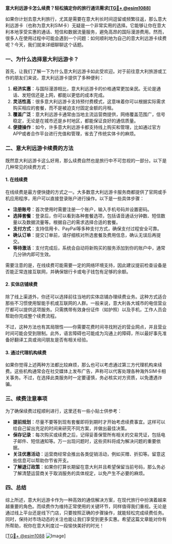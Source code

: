 **意大利远游卡怎么续费？轻松搞定你的旅行通讯需求[[TG💪+ @esim1088](https://t.me/s/esim1088)]**

如果你计划去意大利旅行，尤其是需要在意大利长时间逗留或频繁往返，那么意大利远游卡（也称为意大利SIM卡）无疑是一个非常实用的选择。它能够让你在意大利本地享受实惠的通话、短信和数据流量服务，避免高昂的国际漫游费用。然而，很多人在使用过程中可能会遇到一个问题：如何顺利地为自己的意大利远游卡续费呢？今天，我们就来详细聊聊这个话题。

### 一、为什么选择意大利远游卡？

首先，让我们了解一下为什么意大利远游卡如此受欢迎。对于前往意大利旅游或工作的朋友们来说，意大利远游卡提供了多种便利：

1. **经济实惠**：与国际漫游相比，意大利远游卡的价格通常更加亲民。无论是通话、发短信还是上网，都能以更低的成本完成。
2. **灵活性高**：很多意大利远游卡支持预付费模式，这意味着你可以根据实际需求购买相应的套餐，而不是被迫支付固定金额的月租。
3. **覆盖广泛**：意大利远游卡通常由当地主流运营商提供，网络覆盖范围广，信号稳定，无论是在城市还是乡村地区，都能保证良好的通信质量。
4. **便捷操作**：如今，许多意大利远游卡都支持线上购买和管理，比如通过官方APP或者合作平台进行充值和管理，省去了传统实体卡的麻烦。

### 二、意大利远游卡续费的方法

既然意大利远游卡这么好用，那么续费自然也是旅行中不可忽视的一部分。以下是几种常见的续费方式：

#### 1. 在线续费
在线续费是最方便快捷的方式之一。大多数意大利远游卡服务商都提供了官网或手机应用程序，用户可以直接登录账户进行操作。以下是一些具体步骤：

- **注册账号**：首次使用时需要注册一个账户，输入手机号码并设置密码。
- **选择套餐**：登录后，你可以看到各种套餐选项，包括语音通话分钟数、短信数量以及数据流量等。根据自己的需求选择合适的套餐。
- **支付方式**：支持信用卡、PayPal等多种支付方式，确保支付过程安全可靠。
- **确认订单**：提交订单前，请仔细核对所选套餐及费用信息，确认无误后再提交。
- **等待激活**：支付完成后，系统会自动将新购买的服务添加到你的账户中，通常几分钟内即可生效。

需要注意的是，在线续费可能需要一定的网络环境支持，因此建议提前检查设备是否能正常连接互联网，并确保银行卡或电子钱包有足够的余额。

#### 2. 实体店铺续费
除了线上渠道外，你还可以选择前往当地的实体店铺办理续费业务。这种方式适合那些不习惯使用智能手机或互联网的人群。一般来说，意大利各大城市的电信营业厅都可以提供这项服务。只需携带有效身份证件（如护照）以及手机，工作人员会帮助你完成整个续费流程。

不过，这种方法也有其局限性——你需要花费时间寻找附近的营业网点，并且营业时间可能会受到限制。此外，语言障碍也可能成为沟通上的障碍，所以最好事先准备好翻译工具或询问朋友是否有相关经验。

#### 3. 通过代理机构续费
如果你觉得上述两种方法都比较麻烦，那么也可以考虑通过第三方代理机构来续费。这些机构通常会在社交媒体上发布广告，声称可以代客处理各种海外SIM卡相关事务。不过，在选择此类服务时一定要谨慎，务必核实对方资质，以免遭遇诈骗。

### 三、续费注意事项

为了确保续费过程顺利进行，这里还有一些小贴士供参考：

- **提前规划**：尽量不要等到现有套餐即将到期时才开始考虑续费事宜。这样可以给自己留出充足的时间来研究不同方案，并做出最佳决策。
- **保存记录**：每次购买或续费之后，记得妥善保管所有相关的交易凭证，包括电子邮件、短信通知等。万一出现问题时，这些资料将成为解决问题的重要依据。
- **关注优惠活动**：运营商经常会推出各类促销活动，例如买赠、折扣等。留意这些信息可以帮助你节省开支。
- **了解退订政策**：如果你打算长期留在意大利并且希望保留当前号码，那么务必了解清楚运营商关于取消服务的具体规定，以免产生不必要的麻烦。

### 四、总结

综上所述，意大利远游卡作为一种高效的通信解决方案，在现代旅行中扮演着越来越重要的角色。而续费作为维持正常使用的关键环节，同样值得我们重视。无论是通过线上平台还是线下门店，只要按照正确的步骤操作，就能轻松完成续费任务。同时，保持对市场动态的关注也能让我们享受到更多实惠。希望这篇文章能对你有所帮助，祝你在意大利度过一段愉快美好的时光！

[[TG💪+ @esim1088](https://t.me/s/esim1088) ![Image](https://i.postimg.cc/4NQfJmqS/Snipaste-2025-05-13-00-14-12.png)]